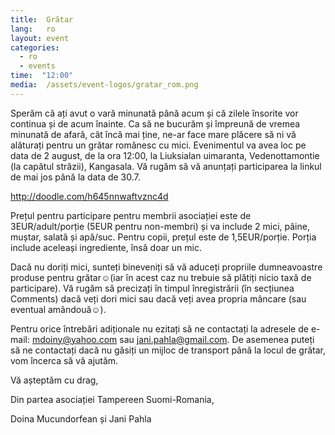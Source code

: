 ```yaml
---
title:  Grătar
lang:   ro
layout: event
categories:
  - ro
  - events
time:  "12:00"
media:  /assets/event-logos/gratar_rom.png
---
```


Sperăm că ați avut o vară minunată până acum și că zilele însorite vor continua și de acum înainte. Ca să ne bucurăm și împreună de vremea minunată de afară, cât încă mai ține, ne-ar face mare plăcere să ni vă alăturați pentru un grătar românesc cu mici. Evenimentul va avea loc pe data de 2 august, de la ora 12:00, la Liuksialan uimaranta, Vedenottamontie (la capătul străzii), Kangasala. Vă rugăm să vă anunțați participarea la linkul de mai jos până la data de 30.7.

http://doodle.com/h645nnwaftvznc4d

Prețul pentru participare pentru membrii asociației este de 3EUR/adult/porție (5EUR pentru non-membri) și va include 2 mici, pâine, muștar, salată și apă/suc. Pentru copii, prețul este de 1,5EUR/porție. Porția include aceleași ingrediente, însă doar un mic.

Dacă nu doriți mici, sunteți bineveniți să vă aduceți propriile dumneavoastre produse pentru grătar☺(iar în acest caz nu trebuie să plătiți nicio taxă de participare). Vă rugăm să precizați în timpul înregistrării (în secțiunea Comments) dacă veți dori mici sau dacă veți avea propria mâncare (sau eventual amândouă☺).

Pentru orice întrebări adiționale nu ezitați să ne contactați la adresele de e-mail: mdoiny@yahoo.com sau jani.pahla@gmail.com. De asemenea puteți să ne contactați dacă nu găsiți un mijloc de transport până la locul de grătar, vom încerca să vă ajutăm.

Vă așteptăm cu drag,

Din partea asociației Tampereen Suomi-Romania,

Doina Mucundorfean și Jani Pahla